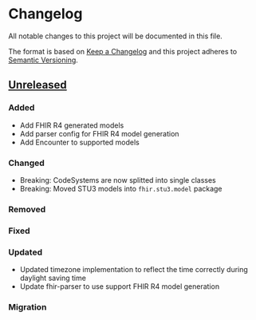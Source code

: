 # Changelog
All notable changes to this project will be documented in this file.

The format is based on [Keep a Changelog](http://keepachangelog.com/en/1.0.0/)
and this project adheres to [Semantic Versioning](http://semver.org/spec/v2.0.0.html).

## [Unreleased](https://github.com/d4l-data4life/hc-fhir-sdk-java/compare/0.7.0...main)
### Added
- Add FHIR R4 generated models
- Add parser config for FHIR R4 model generation
- Add Encounter to supported models
### Changed
- Breaking: CodeSystems are now splitted into single classes
- Breaking: Moved STU3 models into `fhir.stu3.model` package
### Removed
### Fixed
### Updated
- Updated timezone implementation to reflect the time correctly during daylight saving time
- Update fhir-parser to use support FHIR R4 model generation
### Migration
